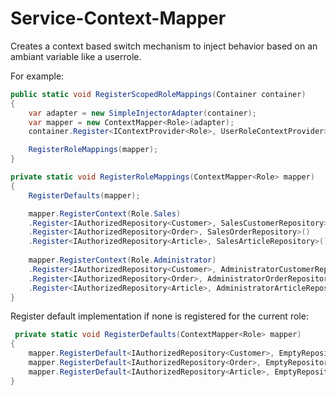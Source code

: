 # Service-Context-Mapper

Creates a context based switch mechanism to inject behavior based on an ambiant variable like a userrole.

For example:

```cs
public static void RegisterScopedRoleMappings(Container container)
{
    var adapter = new SimpleInjectorAdapter(container);
    var mapper = new ContextMapper<Role>(adapter);
    container.Register<IContextProvider<Role>, UserRoleContextProvider>(SimpleInjector.Lifestyle.Scoped);

    RegisterRoleMappings(mapper);
}

private static void RegisterRoleMappings(ContextMapper<Role> mapper)
{
    RegisterDefaults(mapper);

    mapper.RegisterContext(Role.Sales)
    .Register<IAuthorizedRepository<Customer>, SalesCustomerRepository>()
    .Register<IAuthorizedRepository<Order>, SalesOrderRepository>()
    .Register<IAuthorizedRepository<Article>, SalesArticleRepository>();
    
    mapper.RegisterContext(Role.Administrator)
    .Register<IAuthorizedRepository<Customer>, AdministratorCustomerRepository>()
    .Register<IAuthorizedRepository<Order>, AdministratorOrderRepository>()
    .Register<IAuthorizedRepository<Article>, AdministratorArticleRepository>();
}
```

Register default implementation if none is registered for the current role:

```cs
 private static void RegisterDefaults(ContextMapper<Role> mapper)
{
    mapper.RegisterDefault<IAuthorizedRepository<Customer>, EmptyRepository<Customer>>();
    mapper.RegisterDefault<IAuthorizedRepository<Order>, EmptyRepository<Order>>();
    mapper.RegisterDefault<IAuthorizedRepository<Article>, EmptyRepository<Article>>();
}
```
